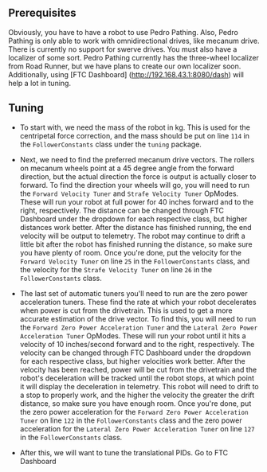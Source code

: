 ## Prerequisites
Obviously, you have to have a robot to use Pedro Pathing. Also, Pedro Pathing is only able to work
with omnidirectional drives, like mecanum drive. There is currently no support for swerve drives.
You must also have a localizer of some sort. Pedro Pathing currently has the three-wheel localizer
from Road Runner, but we have plans to create our own localizer soon. Additionally, using
[FTC Dashboard] (http://192.168.43.1:8080/dash) will help a lot in tuning.

## Tuning
* To start with, we need the mass of the robot in kg. This is used for the centripetal force
correction, and the mass should be put on line `114` in the `FollowerConstants` class under the
`tuning` package.

* Next, we need to find the preferred mecanum drive vectors. The rollers on mecanum wheels point at a
45 degree angle from the forward direction, but the actual direction the force is output is actually
closer to forward. To find the direction your wheels will go, you will need to run the
`Forward Velocity Tuner` and `Strafe Velocity Tuner` OpModes. These will run your robot at full
power for 40 inches forward and to the right, respectively. The distance can be changed through FTC
Dashboard under the dropdown for each respective class, but higher distances work better. After the
distance has finished running, the end velocity will be output to telemetry. The robot may continue
to drift a little bit after the robot has finished running the distance, so make sure you have
plenty of room. Once you're done, put the velocity for the `Forward Velocity Tuner` on line `25` in
the `FollowerConstants` class, and the velocity for the `Strafe Velocity Tuner` on line `26` in the
`FollowerConstants` class.

* The last set of automatic tuners you'll need to run are the zero power acceleration tuners. These
find the rate at which your robot decelerates when power is cut from the drivetrain. This is used to
get a more accurate estimation of the drive vector. To find this, you will need to run the
`Forward Zero Power Acceleration Tuner` and the `Lateral Zero Power Acceleration Tuner` OpModes.
These will run your robot until it hits a velocity of 10 inches/second forward and to the right,
respectively. The velocity can be changed through FTC Dashboard under the dropdown for each
respective class, but higher velocities work better. After the velocity has been reached, power will
be cut from the drivetrain and the robot's deceleration will be tracked until the robot stops, at
which point it will display the deceleration in telemetry. This robot will need to drift to a stop 
to properly work, and the higher the velocity the greater the drift distance, so make sure you have
enough room. Once you're done, put the zero power acceleration for the
`Forward Zero Power Acceleration Tuner` on line `122` in the `FollowerConstants` class and the zero
power acceleration for the `Lateral Zero Power Acceleration Tuner` on line `127` in the
`FollowerConstants` class.

* After this, we will want to tune the translational PIDs. Go to FTC Dashboard
